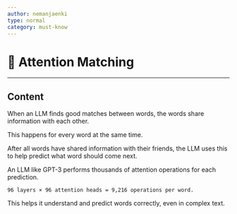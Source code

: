 ```yaml
---
author: nemanjaenki
type: normal
category: must-know
---
```


# 👀 Attention Matching

---

## Content

When an LLM finds good matches between words, the words share information with each other.

This happens for every word at the same time. 

After all words have shared information with their friends, the LLM uses this to help predict what word should come next.

An LLM like GPT-3 performs thousands of attention operations for each prediction.

```
96 layers × 96 attention heads = 9,216 operations per word.
```

This helps it understand and predict words correctly, even in complex text.
